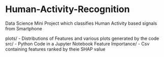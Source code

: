# Human-Activity-Recognition
Data Science Mini Project which classifies Human Activity based signals from Smartphone 

plots/ - Distributions of Features and various plots generated by the code
src/  - Python Code in a Jupyter Notebook
Feature Importance/ - Csv containing features ranked by theie SHAP value
